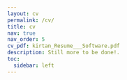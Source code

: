```yaml
---
layout: cv
permalink: /cv/
title: cv
nav: true
nav_order: 5
cv_pdf: kirtan_Resume___Software.pdf
description: Still more to be done!.
toc:
  sidebar: left
---
```

